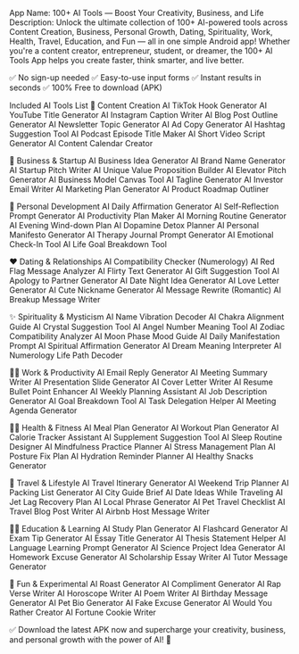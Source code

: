App Name: 100+ AI Tools — Boost Your Creativity, Business, and Life
Description:
Unlock the ultimate collection of 100+ AI-powered tools across Content Creation, Business, Personal Growth, Dating, Spirituality, Work, Health, Travel, Education, and Fun — all in one simple Android app!
Whether you're a content creator, entrepreneur, student, or dreamer, the 100+ AI Tools App helps you create faster, think smarter, and live better.

✅ No sign-up needed
✅ Easy-to-use input forms
✅ Instant results in seconds
✅ 100% Free to download (APK)

Included AI Tools List
🚀 Content Creation
AI TikTok Hook Generator
AI YouTube Title Generator
AI Instagram Caption Writer
AI Blog Post Outline Generator
AI Newsletter Topic Generator
AI Ad Copy Generator
AI Hashtag Suggestion Tool
AI Podcast Episode Title Maker
AI Short Video Script Generator
AI Content Calendar Creator

💼 Business & Startup
AI Business Idea Generator
AI Brand Name Generator
AI Startup Pitch Writer
AI Unique Value Proposition Builder
AI Elevator Pitch Generator
AI Business Model Canvas Tool
AI Tagline Generator
AI Investor Email Writer
AI Marketing Plan Generator
AI Product Roadmap Outliner

🧠 Personal Development
AI Daily Affirmation Generator
AI Self-Reflection Prompt Generator
AI Productivity Plan Maker
AI Morning Routine Generator
AI Evening Wind-down Plan
AI Dopamine Detox Planner
AI Personal Manifesto Generator
AI Therapy Journal Prompt Generator
AI Emotional Check-In Tool
AI Life Goal Breakdown Tool

❤️ Dating & Relationships
AI Compatibility Checker (Numerology)
AI Red Flag Message Analyzer
AI Flirty Text Generator
AI Gift Suggestion Tool
AI Apology to Partner Generator
AI Date Night Idea Generator
AI Love Letter Generator
AI Cute Nickname Generator
AI Message Rewrite (Romantic)
AI Breakup Message Writer

✨ Spirituality & Mysticism
AI Name Vibration Decoder
AI Chakra Alignment Guide
AI Crystal Suggestion Tool
AI Angel Number Meaning Tool
AI Zodiac Compatibility Analyzer
AI Moon Phase Mood Guide
AI Daily Manifestation Prompt
AI Spiritual Affirmation Generator
AI Dream Meaning Interpreter
AI Numerology Life Path Decoder

🧑‍💻 Work & Productivity
AI Email Reply Generator
AI Meeting Summary Writer
AI Presentation Slide Generator
AI Cover Letter Writer
AI Resume Bullet Point Enhancer
AI Weekly Planning Assistant
AI Job Description Generator
AI Goal Breakdown Tool
AI Task Delegation Helper
AI Meeting Agenda Generator

🏋️‍♀️ Health & Fitness
AI Meal Plan Generator
AI Workout Plan Generator
AI Calorie Tracker Assistant
AI Supplement Suggestion Tool
AI Sleep Routine Designer
AI Mindfulness Practice Planner
AI Stress Management Plan
AI Posture Fix Plan
AI Hydration Reminder Planner
AI Healthy Snacks Generator

🧳 Travel & Lifestyle
AI Travel Itinerary Generator
AI Weekend Trip Planner
AI Packing List Generator
AI City Guide Brief
AI Date Ideas While Traveling
AI Jet Lag Recovery Plan
AI Local Phrase Generator
AI Pet Travel Checklist
AI Travel Blog Post Writer
AI Airbnb Host Message Writer

🧑‍🎓 Education & Learning
AI Study Plan Generator
AI Flashcard Generator
AI Exam Tip Generator
AI Essay Title Generator
AI Thesis Statement Helper
AI Language Learning Prompt Generator
AI Science Project Idea Generator
AI Homework Excuse Generator
AI Scholarship Essay Writer
AI Tutor Message Generator

🤖 Fun & Experimental
AI Roast Generator
AI Compliment Generator
AI Rap Verse Writer
AI Horoscope Writer
AI Poem Writer
AI Birthday Message Generator
AI Pet Bio Generator
AI Fake Excuse Generator
AI Would You Rather Creator
AI Fortune Cookie Writer

✅ Download the latest APK now and supercharge your creativity, business, and personal growth with the power of AI! 🚀
